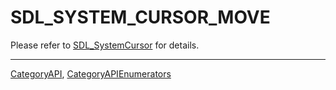 # SDL_SYSTEM_CURSOR_MOVE

Please refer to [SDL_SystemCursor](SDL_SystemCursor) for details.

----
[CategoryAPI](CategoryAPI), [CategoryAPIEnumerators](CategoryAPIEnumerators)

